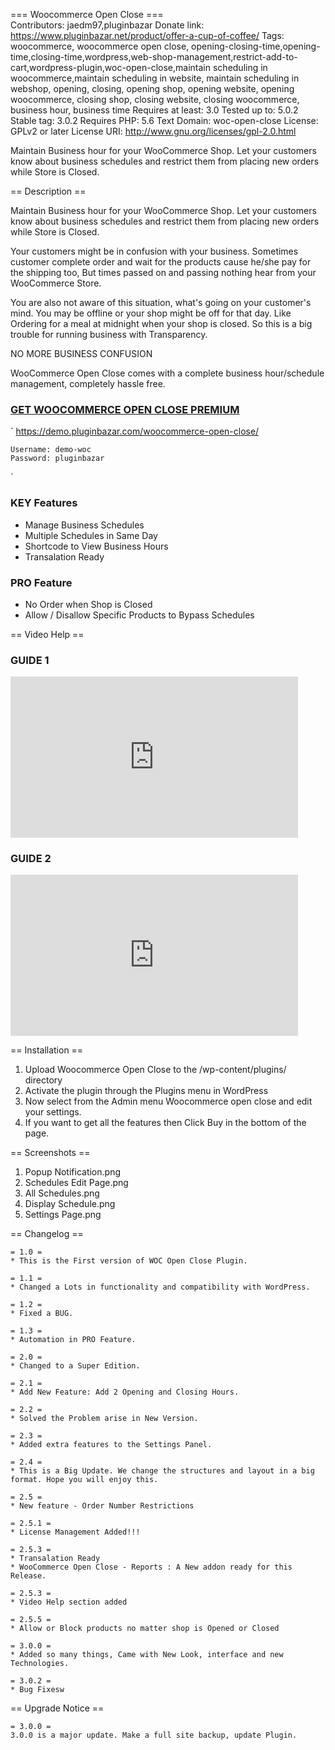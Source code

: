 === Woocommerce Open Close ===	
	Contributors: jaedm97,pluginbazar
	Donate link: https://www.pluginbazar.net/product/offer-a-cup-of-coffee/
	Tags: woocommerce, woocommerce open close, opening-closing-time,opening-time,closing-time,wordpress,web-shop-management,restrict-add-to-cart,wordpress-plugin,woc-open-close,maintain scheduling in woocommerce,maintain scheduling in website, maintain scheduling in webshop, opening, closing, opening shop, opening website, opening woocommerce, closing shop, closing website, closing woocommerce, business hour, business time
	Requires at least: 3.0
	Tested up to: 5.0.2
	Stable tag: 3.0.2
	Requires PHP: 5.6
	Text Domain: woc-open-close
	License: GPLv2 or later
	License URI: http://www.gnu.org/licenses/gpl-2.0.html

Maintain Business hour for your WooCommerce Shop. Let your customers know about business schedules and restrict them from placing new orders while Store is Closed.

== Description ==

Maintain Business hour for your WooCommerce Shop. Let your customers know about business schedules and restrict them from placing new orders while Store is Closed.

Your customers might be in confusion with your business. Sometimes customer complete order and wait for the products cause he/she pay for the shipping too, But times passed on and passing nothing hear from your WooCommerce Store.

You are also not aware of this situation, what's going on your customer's mind. You may be offline or your shop might be off for that day. Like Ordering for a meal at midnight when your shop is closed. So this is a big trouble for running business with Transparency.

NO MORE BUSINESS CONFUSION

WooCommerce Open Close comes with a complete business hour/schedule management, completely hassle free.


### [GET WOOCOMMERCE OPEN CLOSE PREMIUM](https://pluginbazar.com/plugin/woocommerce-open-close/?r=wordpress.org)

`
	https://demo.pluginbazar.com/woocommerce-open-close/
	
	Username: demo-woc
	Password: pluginbazar
`

### KEY Features
* Manage Business Schedules
* Multiple Schedules in Same Day
* Shortcode to View Business Hours
* Transalation Ready

### PRO Feature
* No Order when Shop is Closed
* Allow / Disallow Specific Products to Bypass Schedules

== Video Help ==
### GUIDE 1
<iframe src="https://www.youtube.com/embed/mcRApxc7Eks?rel=0&amp;controls=0&amp;showinfo=0" width="460" height="258" frameborder="0" allowfullscreen="allowfullscreen"></iframe>

### GUIDE 2
<iframe src="https://www.youtube.com/embed/-JtRwecDPWI?rel=0&amp;controls=0&amp;showinfo=0" width="460" height="258" frameborder="0" allowfullscreen="allowfullscreen"></iframe>



== Installation ==

1. Upload Woocommerce Open Close to the /wp-content/plugins/ directory
2. Activate the plugin through the Plugins menu in WordPress
3. Now select from the Admin menu Woocommerce open close and edit your settings.
4. If you want to get all the features then Click Buy in the bottom of the page.


== Screenshots ==

1. Popup Notification.png
2. Schedules Edit Page.png
3. All Schedules.png
4. Display Schedule.png
5. Settings Page.png


== Changelog ==

	= 1.0 =
	* This is the First version of WOC Open Close Plugin.
	
	= 1.1 =
	* Changed a Lots in functionality and compatibility with WordPress.
	
	= 1.2 =
	* Fixed a BUG.
	
	= 1.3 =
	* Automation in PRO Feature.
	
	= 2.0 =
	* Changed to a Super Edition.
	
	= 2.1 =
	* Add New Feature: Add 2 Opening and Closing Hours.
	
	= 2.2 =
	* Solved the Problem arise in New Version.
	
	= 2.3 =
	* Added extra features to the Settings Panel.
	
	= 2.4 =
	* This is a Big Update. We change the structures and layout in a big format. Hope you will enjoy this.
	
	= 2.5 =
	* New feature - Order Number Restrictions
	
	= 2.5.1 =
	* License Management Added!!!
	
	= 2.5.3 =
	* Transalation Ready
	* WooCommerce Open Close - Reports : A New addon ready for this Release.
	
	= 2.5.3 =
	* Video Help section added
	
	= 2.5.5 =
	* Allow or Block products no matter shop is Opened or Closed
	
	= 3.0.0 =
	* Added so many things, Came with New Look, interface and new Technologies.

	= 3.0.2 =
	* Bug Fixesw

== Upgrade Notice ==

    = 3.0.0 =
    3.0.0 is a major update. Make a full site backup, update Plugin.

